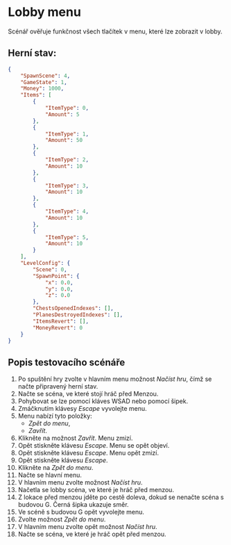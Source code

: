 # Lobby menu
Scénář ověřuje funkčnost všech tlačítek v menu, které lze zobrazit v lobby.
## Herní stav:
```json
{
    "SpawnScene": 4,
    "GameState": 1,
    "Money": 1000,
    "Items": [
        {
            "ItemType": 0,
            "Amount": 5
        },
        {
            "ItemType": 1,
            "Amount": 50
        },
        {
            "ItemType": 2,
            "Amount": 10
        },
        {
            "ItemType": 3,
            "Amount": 10
        },
        {
            "ItemType": 4,
            "Amount": 10
        },
        {
            "ItemType": 5,
            "Amount": 10
        }
    ],
    "LevelConfig": {
        "Scene": 0,
        "SpawnPoint": {
            "x": 0.0,
            "y": 0.0,
            "z": 0.0
        },
        "ChestsOpenedIndexes": [],
        "PlanesDestroyedIndexes": [],
        "ItemsRevert": [],
        "MoneyRevert": 0
    }
}
```

## Popis testovacího scénáře
1. Po spuštění hry zvolte v hlavním menu možnost *Načíst hru*, čímž se načte připravený herní stav.
2. Načte se scéna, ve které stojí hráč před Menzou.
3. Pohybovat se lze pomocí kláves WSAD nebo pomocí šipek.
4. Zmáčknutím klávesy *Escape* vyvolejte menu.
5. Menu nabízí tyto položky:
    - *Zpět do menu*,
    - *Zavřít*.
6. Klikněte na možnost *Zavřít*. Menu zmizí.
7. Opět stiskněte klávesu *Escape*. Menu se opět objeví.
8. Opět stiskněte klávesu *Escape*. Menu opět zmizí.
9. Opět stiskněte klávesu *Escape*.
10. Klikněte na *Zpět do menu*.
11. Načte se hlavní menu.
12. V hlavním menu zvolte možnost *Načíst hru*.
13. Načetla se lobby scéna, ve které je hráč před menzou.
14. Z lokace před menzou jděte po cestě doleva, dokud se nenačte scéna s budovou G. Černá šipka ukazuje směr.
15. Ve scéně s budovou G opět vyvolejte menu.
16. Zvolte možnost *Zpět do menu*.
17. V hlavním menu zvolte opět možnost *Načíst hru*.
18. Načte se scéna, ve které je hráč opět před menzou.

